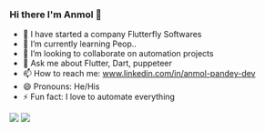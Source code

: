 ### Hi there I'm Anmol 👋


- 🔭 I have started a company Flutterfly Softwares 
- 🌱 I’m currently learning Peop..
- 👯 I’m looking to collaborate on automation projects
- 💬 Ask me about Flutter, Dart, puppeteer
- 📫 How to reach me: www.linkedin.com/in/anmol-pandey-dev
- 😄 Pronouns: He/His
- ⚡ Fun fact: I love to automate everything

<img src ="https://github-readme-stats.vercel.app/api/top-langs/?username=anmol500&exclude_repo=github-readme-stats,anmol500.github.io&&show_icons=true&theme=radical "> <img src ="https://github-readme-stats.vercel.app/api?username=anmol500&show_icons=true&theme=radical"> 

